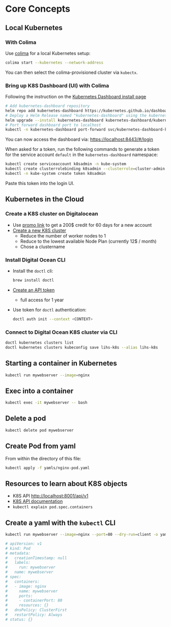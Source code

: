 # Core Concepts

## Local Kubernetes

### With Colima

Use [colima](https://github.com/abiosoft/colima) for a local Kubernetes setup:

```bash
colima start --kubernetes --network-address
```

You can then select the colima-provisioned cluster via `kubectx`.

### Bring up K8S Dashboard (UI) with Colima

Following the instruction on the [Kubernetes Dashboard install page](https://kubernetes.io/docs/tasks/access-application-cluster/web-ui-dashboard/)

```bash
# Add kubernetes-dashboard repository
helm repo add kubernetes-dashboard https://kubernetes.github.io/dashboard/
# Deploy a Helm Release named "kubernetes-dashboard" using the kubernetes-dashboard chart
helm upgrade --install kubernetes-dashboard kubernetes-dashboard/kubernetes-dashboard --create-namespace --namespace kubernetes-dashboard
# Port forward dashboard port to localhost
kubectl -n kubernetes-dashboard port-forward svc/kubernetes-dashboard-kong-proxy 8443:443
```

You can now access the dashboard via: [https://localhost:8443/#/login](https://localhost:8443/#/login)

When asked for a token, run the following commands to generate a token for the service account `default` in the `kubernetes-dashboard` namespace:

```bash
kubectl create serviceaccount k8sadmin -n kube-system
kubectl create clusterrolebinding k8sadmin --clusterrole=cluster-admin --serviceaccount=kube-system:k8sadmin
kubectl -n kube-system create token k8sadmin
```

Paste this token into the login UI.

## Kubernetes in the Cloud

### Create a K8S cluster on Digitalocean

- Use [promo link](https://cloud.digitalocean.com/registrations/new?refcode=f6fcd01aaffb) to get a 200$ credit for 60 days for a new account
- [Create a new K8S cluster](https://cloud.digitalocean.com/kubernetes/clusters/new)
  - Reduce the number of worker nodes to 1
  - Reduce to the lowest available Node Plan (currently 12$ / month)
  - Chose a clustername

### Install Digital Ocean CLI

- Install the `doctl` cli:

    ```bash
    brew install doctl
    ```

- [Create an API token](https://cloud.digitalocean.com/account/api/tokens/new)
  - full access for 1 year

- Use token for `doctl` authentication:

    ```bash
    doctl auth init --context <CONTEXT>
    ```

### Connect to Digital Ocean K8S cluster via CLI

```bash
doctl kubernetes clusters list
doctl kubernetes clusters kubeconfig save lihs-k8s --alias lihs-k8s
```

## Starting a container in Kubernetes

```bash
kubectl run mywebserver --image=nginx
```

## Exec into a container

```bash
kubectl exec -it mywebserver -- bash
```

## Delete a pod

```bash
kubectl delete pod mywebserver
```

## Create Pod from yaml

From within the directory of this file:

```bash
kubectl apply -f yamls/nginx-pod.yaml
```

## Resources to learn about K8S objects

- K8S API [http://localhost:8001/api/v1](http://localhost:8001/api/v1)
- [K8S API documentation](https://kubernetes.io/docs/reference/generated/kubernetes-api/v1.27/)
- `kubectl explain pod.spec.containers`

## Create a yaml with the `kubectl` CLI

```bash
kubectl run mywebserver --image=nginx --port=80 --dry-run=client -o yaml

# apiVersion: v1
# kind: Pod
# metadata:
#   creationTimestamp: null
#   labels:
#     run: mywebserver
#   name: mywebserver
# spec:
#   containers:
#   - image: nginx
#     name: mywebserver
#     ports:
#     - containerPort: 80
#     resources: {}
#   dnsPolicy: ClusterFirst
#   restartPolicy: Always
# status: {}
```
